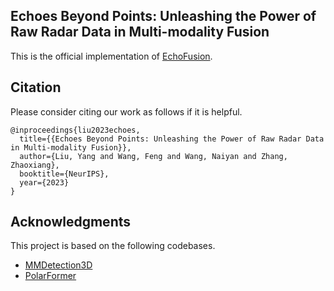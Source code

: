 ## Echoes Beyond Points: Unleashing the Power of Raw Radar Data in Multi-modality Fusion

This is the official implementation of [EchoFusion](https://arxiv.org/abs/2307.16532).

## Citation
Please consider citing our work as follows if it is helpful.

```
@inproceedings{liu2023echoes,
  title={{Echoes Beyond Points: Unleashing the Power of Raw Radar Data in Multi-modality Fusion}},
  author={Liu, Yang and Wang, Feng and Wang, Naiyan and Zhang, Zhaoxiang},
  booktitle={NeurIPS},
  year={2023}
}
```

## Acknowledgments
This project is based on the following codebases.  

* [MMDetection3D](https://github.com/open-mmlab/mmdetection3d)
* [PolarFormer](https://github.com/fudan-zvg/PolarFormer)
